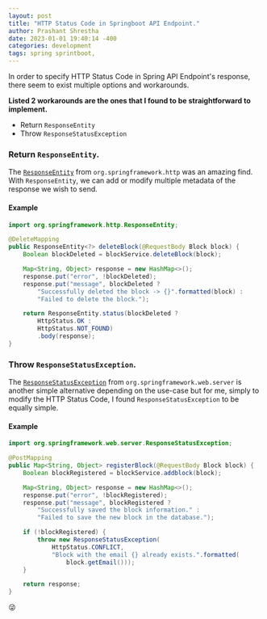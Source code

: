 ```yaml
---
layout: post
title: "HTTP Status Code in Springboot API Endpoint." 
author: Prashant Shrestha 
date: 2023-01-01 19:40:14 -400 
categories: development 
tags: spring sprintboot, 
---
```


In order to specify HTTP Status Code in Spring API Endpoint's response, there seem to exist multiple options and workarounds.

**Listed 2 workarounds are the ones that I found to be straightforward to implement.**

- Return `ResponseEntity`
- Throw `ResponseStatusException`

### Return `ResponseEntity`.
The [`ResponseEntity`](https://docs.spring.io/spring-framework/docs/current/javadoc-api/org/springframework/http/ResponseEntity.html) from `org.springframework.http` was an amazing find. With `ResponseEntity`, we can add or modify multiple metadata of the response we wish to send.

#### Example
```java
import org.springframework.http.ResponseEntity;
```

```java
@DeleteMapping
public ResponseEntity<?> deleteBlock(@RequestBody Block block) {
    Boolean blockDeleted = blockService.deleteBlock(block);

    Map<String, Object> response = new HashMap<>();
    response.put("error", !blockDeleted);
    response.put("message", blockDeleted ? 
        "Successfully deleted the block -> {}".formatted(block) : 
        "Failed to delete the block.");

    return ResponseEntity.status(blockDeleted ? 
        HttpStatus.OK : 
        HttpStatus.NOT_FOUND)
        .body(response);
}
```

### Throw `ResponseStatusException`.
The [`ResponseStatusException`]() from `org.springframework.web.server` is another simple alternative depending on the use-case but for me, simply to modify the HTTP Status Code, I found `ResponseStatusException` to be equally simple.

#### Example
```java
import org.springframework.web.server.ResponseStatusException;
```

```java
@PostMapping
public Map<String, Object> registerBlock(@RequestBody Block block) {
    Boolean blockRegistered = blockService.addblock(block);

    Map<String, Object> response = new HashMap<>();
    response.put("error", !blockRegistered);
    response.put("message", blockRegistered ? 
        "Successfully saved the block information." : 
        "Failed to save the new block in the database.");

    if (!blockRegistered) {
        throw new ResponseStatusException(
            HttpStatus.CONFLICT, 
            "Block with the email {} already exists.".formatted(
                block.getEmail()));
    }

    return response;
}
```

:stuck_out_tongue_winking_eye: